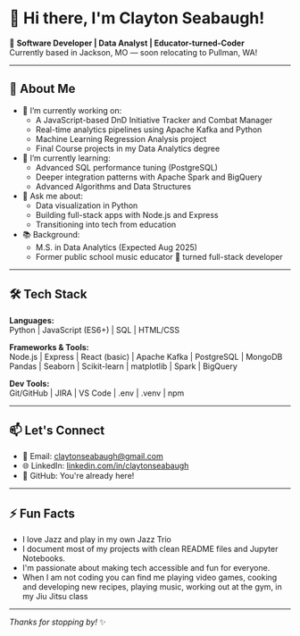 # 👋 Hi there, I'm Clayton Seabaugh!

🎯 **Software Developer | Data Analyst | Educator-turned-Coder**  
Currently based in Jackson, MO — soon relocating to Pullman, WA!  

---

## 🚀 About Me

- 🔭 I’m currently working on:
  - A JavaScript-based DnD Initiative Tracker and Combat Manager
  - Real-time analytics pipelines using Apache Kafka and Python
  - Machine Learning Regression Analysis project
  - Final Course projects in my Data Analytics degree
- 🌱 I’m currently learning:
  - Advanced SQL performance tuning (PostgreSQL)
  - Deeper integration patterns with Apache Spark and BigQuery
  - Advanced Algorithms and Data Structures
- 💬 Ask me about:
  - Data visualization in Python
  - Building full-stack apps with Node.js and Express
  - Transitioning into tech from education
- 📚 Background:
  - M.S. in Data Analytics (Expected Aug 2025)
  - Former public school music educator 🎵 turned full-stack developer

---

## 🛠️ Tech Stack

**Languages:**  
Python | JavaScript (ES6+) | SQL | HTML/CSS  

**Frameworks & Tools:**  
Node.js | Express | React (basic) | Apache Kafka | PostgreSQL | MongoDB  
Pandas | Seaborn | Scikit-learn | matplotlib | Spark | BigQuery  

**Dev Tools:**  
Git/GitHub | JIRA | VS Code | .env | .venv | npm  

---

## 📫 Let's Connect

- 📧 Email: [claytonseabaugh@gmail.com](mailto:claytonseabaugh@gmail.com)
- 🌐 LinkedIn: [linkedin.com/in/claytonseabaugh](https://www.linkedin.com/in/clayton-seabaugh-28955a312/)
- 🧠 GitHub: You're already here!

---

## ⚡ Fun Facts

- I love Jazz and play in my own Jazz Trio
- I document most of my projects with clean README files and Jupyter Notebooks.
- I'm passionate about making tech accessible and fun for everyone.
- When I am not coding you can find me playing video games, cooking and developing new recipes, playing music, working out at the gym, in my Jiu Jitsu class

---

_Thanks for stopping by!_ ✨
